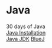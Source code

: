 # Java
30 days of Java\
[Java Installation](https://java.com/en/download/help/download_options.html#windows)\
[Java JDK](https://www.oracle.com/java/technologies/javase-downloads.html)
[BlueJ](https://www.bluej.org/)
